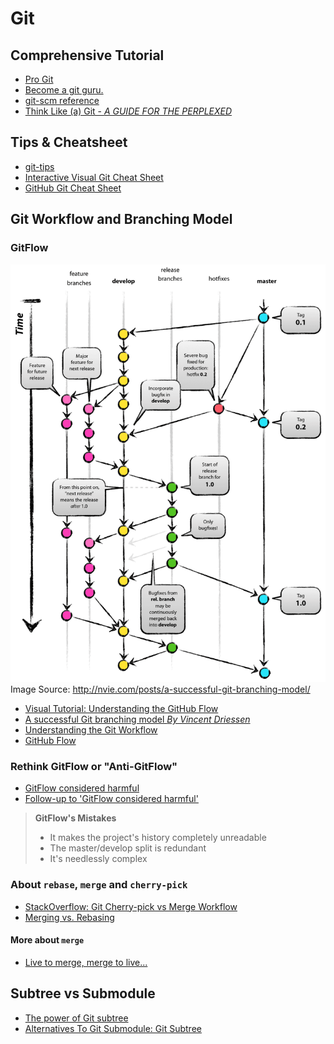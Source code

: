 # Git

## Comprehensive Tutorial

- [Pro Git](https://git-scm.com/book/en/v2)
- [Become a git guru.](https://www.atlassian.com/git/tutorials/)
- [git-scm reference](https://git-scm.com/docs)
- [Think Like (a) Git - *A GUIDE FOR THE PERPLEXED*](http://think-like-a-git.net/)


## Tips & Cheatsheet

- [git-tips](https://github.com/git-tips/tips)
- [Interactive Visual Git Cheat Sheet](http://ndpsoftware.com/git-cheatsheet.html)
- [GitHub Git Cheat Sheet](https://services.github.com/kit/downloads/github-git-cheat-sheet.pdf)

## Git Workflow and Branching Model

### GitFlow

![Git Branching Model](/_image/git-model.png)
Image Source: http://nvie.com/posts/a-successful-git-branching-model/

- [Visual Tutorial: Understanding the GitHub Flow](https://guides.github.com/introduction/flow/)
- [A successful Git branching model _By Vincent Driessen_](http://nvie.com/posts/a-successful-git-branching-model/)
- [Understanding the Git Workflow](https://sandofsky.com/blog/git-workflow.html)
- [GitHub Flow](http://scottchacon.com/2011/08/31/github-flow.html)

### Rethink GitFlow or "Anti-GitFlow"

- [GitFlow considered harmful](http://endoflineblog.com/gitflow-considered-harmful)
- [Follow-up to 'GitFlow considered harmful'](endoflineblog.com/follow-up-to-gitflow-considered-harmful)

>**GitFlow's Mistakes**
>* It makes the project's history completely unreadable
>* The master/develop split is redundant
>* It's needlessly complex

### About `rebase`, `merge` and `cherry-pick`

- [StackOverflow: Git Cherry-pick vs Merge Workflow](http://stackoverflow.com/a/1241829/5262615)
- [Merging vs. Rebasing](https://dzone.com/articles/merging-vs-rebasing)

#### More about `merge`

- [Live to merge, merge to live...](http://blog.plasticscm.com/2010/11/live-to-merge-merge-to-live.html)


## Subtree vs Submodule

- [The power of Git subtree](https://developer.atlassian.com/blog/2015/05/the-power-of-git-subtree/)
- [Alternatives To Git Submodule: Git Subtree](http://blogs.atlassian.com/2013/05/alternatives-to-git-submodule-git-subtree/)
